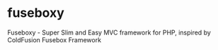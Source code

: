 # fuseboxy
Fuseboxy - Super Slim and Easy MVC framework for PHP, inspired by ColdFusion Fusebox Framework
